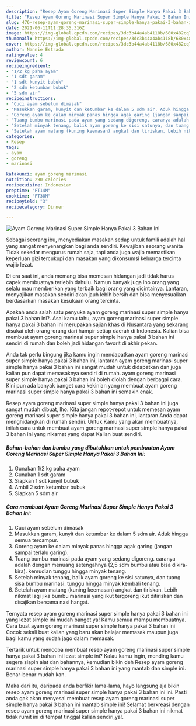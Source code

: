```yaml
---
description: "Resep Ayam Goreng Marinasi Super Simple Hanya Pakai 3 Bahan Ini yang enak Untuk Jualan"
title: "Resep Ayam Goreng Marinasi Super Simple Hanya Pakai 3 Bahan Ini yang enak Untuk Jualan"
slug: 476-resep-ayam-goreng-marinasi-super-simple-hanya-pakai-3-bahan-ini-yang-enak-untuk-jualan
date: 2021-06-11T11:28:35.316Z
image: https://img-global.cpcdn.com/recipes/3dc3b44a4ab4118b/680x482cq70/ayam-goreng-marinasi-super-simple-hanya-pakai-3-bahan-ini-foto-resep-utama.jpg
thumbnail: https://img-global.cpcdn.com/recipes/3dc3b44a4ab4118b/680x482cq70/ayam-goreng-marinasi-super-simple-hanya-pakai-3-bahan-ini-foto-resep-utama.jpg
cover: https://img-global.cpcdn.com/recipes/3dc3b44a4ab4118b/680x482cq70/ayam-goreng-marinasi-super-simple-hanya-pakai-3-bahan-ini-foto-resep-utama.jpg
author: Nannie Estrada
ratingvalue: 4
reviewcount: 6
recipeingredient:
- "1/2 kg paha ayam"
- "1 sdt garam"
- "1 sdt kunyit bubuk"
- "2 sdm ketumbar bubuk"
- "5 sdm air"
recipeinstructions:
- "Cuci ayam sebelum dimasak"
- "Masukkan garam, kunyit dan ketumbar ke dalam 5 sdm air. Aduk hingga semua tercampur."
- "Goreng ayam ke dalam minyak panas hingga agak garing (jangan sampai terlalu garing)."
- "Tuang bumbu marinasi pada ayam yang sedang digoreng. caranya adalah dengan menuang setengahnya (2,5 sdm bumbu atau bisa dikira-kira). kemudian tunggu hingga minyak tenang."
- "Setelah minyak tenang, balik ayam goreng ke sisi satunya, dan tuang sisa bumbu marinasi. tunggu hingga minyak kembali tenang."
- "Setelah ayam matang (kuning keemasan) angkat dan tiriskan. Lebih nikmat lagi jika bumbu marinasi yang ikut tergoreng ikut ditiriskan dan disajikan bersama nasi hangat."
categories:
- Resep
tags:
- ayam
- goreng
- marinasi

katakunci: ayam goreng marinasi 
nutrition: 290 calories
recipecuisine: Indonesian
preptime: "PT14M"
cooktime: "PT38M"
recipeyield: "3"
recipecategory: Dinner

---
```



![Ayam Goreng Marinasi Super Simple Hanya Pakai 3 Bahan Ini](https://img-global.cpcdn.com/recipes/3dc3b44a4ab4118b/680x482cq70/ayam-goreng-marinasi-super-simple-hanya-pakai-3-bahan-ini-foto-resep-utama.jpg)

Sebagai seorang ibu, menyediakan masakan sedap untuk famili adalah hal yang sangat menyenangkan bagi anda sendiri. Kewajiban seorang  wanita Tidak sekedar mengurus rumah saja, tapi anda juga wajib memastikan keperluan gizi tercukupi dan masakan yang dikonsumsi keluarga tercinta wajib lezat.

Di era  saat ini, anda memang bisa memesan hidangan jadi tidak harus capek membuatnya terlebih dahulu. Namun banyak juga lho orang yang selalu mau memberikan yang terbaik bagi orang yang dicintainya. Lantaran, menyajikan masakan sendiri akan jauh lebih bersih dan bisa menyesuaikan berdasarkan masakan kesukaan orang tercinta. 



Apakah anda salah satu penyuka ayam goreng marinasi super simple hanya pakai 3 bahan ini?. Asal kamu tahu, ayam goreng marinasi super simple hanya pakai 3 bahan ini merupakan sajian khas di Nusantara yang sekarang disukai oleh orang-orang dari hampir setiap daerah di Indonesia. Kalian bisa membuat ayam goreng marinasi super simple hanya pakai 3 bahan ini sendiri di rumah dan boleh jadi hidangan favorit di akhir pekan.

Anda tak perlu bingung jika kamu ingin mendapatkan ayam goreng marinasi super simple hanya pakai 3 bahan ini, lantaran ayam goreng marinasi super simple hanya pakai 3 bahan ini sangat mudah untuk didapatkan dan juga kalian pun dapat memasaknya sendiri di rumah. ayam goreng marinasi super simple hanya pakai 3 bahan ini boleh diolah dengan berbagai cara. Kini pun ada banyak banget cara kekinian yang membuat ayam goreng marinasi super simple hanya pakai 3 bahan ini semakin enak.

Resep ayam goreng marinasi super simple hanya pakai 3 bahan ini juga sangat mudah dibuat, lho. Kita jangan repot-repot untuk memesan ayam goreng marinasi super simple hanya pakai 3 bahan ini, lantaran Anda dapat menghidangkan di rumah sendiri. Untuk Kamu yang akan membuatnya, inilah cara untuk membuat ayam goreng marinasi super simple hanya pakai 3 bahan ini yang nikamat yang dapat Kalian buat sendiri.

<!--inarticleads1-->

##### Bahan-bahan dan bumbu yang dibutuhkan untuk pembuatan Ayam Goreng Marinasi Super Simple Hanya Pakai 3 Bahan Ini:

1. Gunakan 1/2 kg paha ayam
1. Gunakan 1 sdt garam
1. Siapkan 1 sdt kunyit bubuk
1. Ambil 2 sdm ketumbar bubuk
1. Siapkan 5 sdm air




<!--inarticleads2-->

##### Cara membuat Ayam Goreng Marinasi Super Simple Hanya Pakai 3 Bahan Ini:

1. Cuci ayam sebelum dimasak
1. Masukkan garam, kunyit dan ketumbar ke dalam 5 sdm air. Aduk hingga semua tercampur.
1. Goreng ayam ke dalam minyak panas hingga agak garing (jangan sampai terlalu garing).
1. Tuang bumbu marinasi pada ayam yang sedang digoreng. caranya adalah dengan menuang setengahnya (2,5 sdm bumbu atau bisa dikira-kira). kemudian tunggu hingga minyak tenang.
1. Setelah minyak tenang, balik ayam goreng ke sisi satunya, dan tuang sisa bumbu marinasi. tunggu hingga minyak kembali tenang.
1. Setelah ayam matang (kuning keemasan) angkat dan tiriskan. Lebih nikmat lagi jika bumbu marinasi yang ikut tergoreng ikut ditiriskan dan disajikan bersama nasi hangat.




Ternyata resep ayam goreng marinasi super simple hanya pakai 3 bahan ini yang lezat simple ini mudah banget ya! Kamu semua mampu membuatnya. Cara buat ayam goreng marinasi super simple hanya pakai 3 bahan ini Cocok sekali buat kalian yang baru akan belajar memasak maupun juga bagi kamu yang sudah jago dalam memasak.

Tertarik untuk mencoba membuat resep ayam goreng marinasi super simple hanya pakai 3 bahan ini lezat simple ini? Kalau kamu ingin, mending kamu segera siapin alat dan bahannya, kemudian bikin deh Resep ayam goreng marinasi super simple hanya pakai 3 bahan ini yang mantab dan simple ini. Benar-benar mudah kan. 

Maka dari itu, daripada anda berfikir lama-lama, hayo langsung aja bikin resep ayam goreng marinasi super simple hanya pakai 3 bahan ini ini. Pasti anda gak akan menyesal membuat resep ayam goreng marinasi super simple hanya pakai 3 bahan ini mantab simple ini! Selamat berkreasi dengan resep ayam goreng marinasi super simple hanya pakai 3 bahan ini nikmat tidak rumit ini di tempat tinggal kalian sendiri,ya!.

